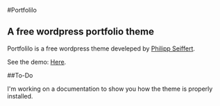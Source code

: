 #Portfolilo
## A free wordpress portfolio theme

Portfolilo is a free wordpress theme develeped by [Philipp Seiffert](http://philipp-seiffert.com/ "philipp-seiffert.com").

See the demo: [Here](http://portfolilo.philipp-seiffert.com/ "Portfolilo Demo Page").

##To-Do

I'm working on a documentation to show you how the theme is properly installed. 